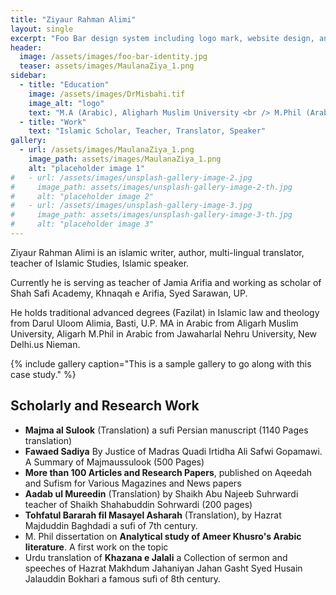 ```yaml
---
title: "Ziyaur Rahman Alimi"
layout: single
excerpt: "Foo Bar design system including logo mark, website design, and branding applications."
header:
  image: /assets/images/foo-bar-identity.jpg
  teaser: assets/images/MaulanaZiya_1.png
sidebar:
  - title: "Education"
    image: /assets/images/DrMisbahi.tif
    image_alt: "logo"
    text: "M.A (Arabic), Aligharh Muslim University <br /> M.Phil (Arabic) Jawaharlal Nehru University"
  - title: "Work"
    text: "Islamic Scholar, Teacher, Translator, Speaker"
gallery:
  - url: /assets/images/MaulanaZiya_1.png
    image_path: assets/images/MaulanaZiya_1.png
    alt: "placeholder image 1"
#   - url: /assets/images/unsplash-gallery-image-2.jpg
#     image_path: assets/images/unsplash-gallery-image-2-th.jpg
#     alt: "placeholder image 2"
#   - url: /assets/images/unsplash-gallery-image-3.jpg
#     image_path: assets/images/unsplash-gallery-image-3-th.jpg
#     alt: "placeholder image 3"
---
```


Ziyaur Rahman Alimi is an islamic writer, author, multi-lingual translator, teacher of Islamic Studies, Islamic speaker.

Currently he is serving as teacher of Jamia Arifia and working as scholar of Shah Safi Academy, Khnaqah e Arifia, Syed Sarawan, UP. 

He holds traditional advanced degrees (Fazilat) in Islamic law and theology from Darul Uloom Alimia, Basti, U.P. 
MA in Arabic from Aligarh Muslim University, Aligarh 
M.Phil in Arabic from Jawaharlal Nehru University, New Delhi.us Nieman.

{% include gallery caption="This is a sample gallery to go along with this case study." %}

## Scholarly and Research Work

- **Majma al Sulook** (Translation) a sufi Persian manuscript (1140 Pages translation)
- **Fawaed Sadiya** By Justice of Madras Quadi Irtidha Ali Safwi Gopamawi. A Summary of Majmaussulook (500 Pages)
- **More than 100 Articles and Research Papers**,  published on Aqeedah and Sufism for Various Magazines and News papers
- **Aadab ul Mureedin** (Translation) by Shaikh Abu Najeeb Suhrwardi teacher of Shaikh Shahabuddin Sohrwardi (200 pages)
- **Tohfatul Bararah fil Masayel Asharah** (Translation), by Hazrat Majduddin Baghdadi a sufi of 7th century.
- M. Phil dissertation on **Analytical study of Ameer Khusro's Arabic literature**. A first work on the topic
- Urdu translation of **Khazana e Jalali** a Collection of sermon and speeches of Hazrat Makhdum Jahaniyan Jahan Gasht Syed Husain Jalauddin Bokhari a famous sufi of 8th century.